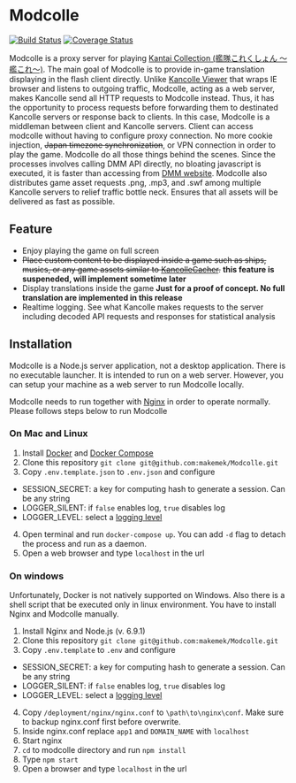 # Modcolle
[![Build Status](https://travis-ci.org/makemek/Modcolle.svg?branch=dev)](https://travis-ci.org/makemek/Modcolle)
[![Coverage Status](https://coveralls.io/repos/github/makemek/Modcolle/badge.svg?branch=dev)](https://coveralls.io/github/makemek/Modcolle?branch=dev)

Modcolle is a proxy server for playing [Kantai Collection (艦隊これくしょん ～艦これ～)](http://www.dmm.com/netgame_s/kancolle/).
The main goal of Modcolle is to provide in-game translation displaying in the flash client directly.
Unlike [Kancolle Viewer](https://github.com/Grabacr07/KanColleViewer) that wraps IE browser and listens to outgoing traffic, Modcolle, acting as a web server, makes Kancolle send all HTTP requests to Modcolle instead.
Thus, it has the opportunity to process requests before forwarding them to destinated Kancolle servers or response back to clients.
In this case, Modcolle is a middleman between client and Kancolle servers.
Client can access modcolle without having to configure proxy connection.
No more cookie injection, ~~Japan timezone synchronization~~, or VPN connection in order to play the game.
Modcolle do all those things behind the scenes.
Since the processes involves calling DMM API directly, no bloating javascript is executed, it is faster than accessing from [DMM website](http://www.dmm.com).
Modcolle also distributes game asset requests .png, .mp3, and .swf among multiple Kancolle servers to relief traffic bottle neck.
Ensures that all assets will be delivered as fast as possible.

## Feature
* Enjoy playing the game on full screen
* ~~Place custom content to be displayed inside a game such as ships, musics, or any game assets similar to [KancolleCacher](https://github.com/df32/KanColleCacher).~~ **this feature is suspeneded, will implement sometime later**
* Display translations inside the game **Just for a proof of concept. No full translation are implemented in this release**
* Realtime logging. See what Kancolle makes requests to the server including decoded API requests and responses for statistical analysis

## Installation
Modcolle is a Node.js server application, not a desktop application.
There is no executable launcher.
It is intended to run on a web server.
However, you can setup your machine as a web server to run Modcolle locally.

Modcolle needs to run together with [Nginx](https://www.nginx.com/) in order to operate normally.
Please follows steps below to run Modcolle

### On Mac and Linux

1. Install [Docker](https://docs.docker.com/engine/installation/) and [Docker Compose](https://docs.docker.com/compose/install/)
2. Clone this repository `git clone git@github.com:makemek/Modcolle.git`
3. Copy `.env.template.json` to `.env.json` and configure
  - SESSION_SECRET: a key for computing hash to generate a session. Can be any string
  - LOGGER_SILENT: if `false` enables log, `true` disables log
  - LOGGER_LEVEL: select a [logging level](https://github.com/winstonjs/winston#logging-levels)
4. Open terminal and run `docker-compose up`. You can add `-d` flag to detach the process and run as a daemon.
5. Open a web browser and type `localhost` in the url

### On windows
Unfortunately, Docker is not natively supported on Windows.
Also there is a shell script that be executed only in linux environment.
You have to install Nginx and Modcolle manually.

1. Install Nginx and Node.js (v. 6.9.1)
2. Clone this repository `git clone git@github.com:makemek/Modcolle.git`
3. Copy `.env.template` to `.env` and configure
  - SESSION_SECRET: a key for computing hash to generate a session. Can be any string
  - LOGGER_SILENT: if `false` enables log, `true` disables log
  - LOGGER_LEVEL: select a [logging level](https://github.com/winstonjs/winston#logging-levels)
4. Copy `/deployment/nginx/nginx.conf` to `\path\to\nginx\conf`. Make sure to backup nginx.conf first before overwrite.
5. Inside nginx.conf replace `app1` and `DOMAIN_NAME` with `localhost`
6. Start nginx
7. `cd` to modcolle directory and run `npm install`
8. Type `npm start`
9. Open a browser and type `localhost` in the url

